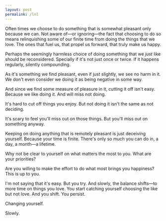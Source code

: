 ```yaml
---
layout: post
permalink: /lnl
---
```

Often times we choose to do something that is somewhat pleasant only because we can.
Not aware of—or ignoring—the fact that choosing to do so means relinquishing some of our finite time from doing the things that we love.
The ones that fuel us, that propel us forward, that truly make us happy.

Perhaps the seemingly harmless choice of doing something that we *just* like should be reconsidered.
Specially if it's not just once or twice.
If it happens regularly, silently compounding.

As it's something we find pleasant, even if just slightly, we see no harm in it.
We don't even consider we doing it as being negative in some way.

And since we find some measure of pleasure in it, cutting it off isn't easy.
Because we like doing it.
And will miss not doing.

It's hard to cut off things you enjoy.
But not doing it isn't the same as not deciding.

It's scary to feel you'll miss out on those things.
But you'll miss out on something anyway.

Keeping on doing anything that is remotely pleasant is just deceiving yourself.
Because your time is finite.
There's only so much you can do in, a day, a month—a lifetime.

Why not be clear to yourself on what matters the most to you.
What are your priorities?

Are you willing to make the effort to do what most brings you happiness?
This is up to you.

I'm not saying that it's easy.
But you try.
And slowly, the balance shifts—to more time on things you love.
You start catching yourself choosing the like but not love.
And you shift.
You persist.

Changing yourself.

Slowly.
